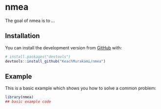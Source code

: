 
<!-- README.md is generated from README.Rmd. Please edit that file -->

# nmea

<!-- badges: start -->

<!-- badges: end -->

The goal of nmea is to …

## Installation

You can install the development version from
[GitHub](https://github.com/) with:

``` r
# install.packages("devtools")
devtools::install_github("KeachMurakami/nmea")
```

## Example

This is a basic example which shows you how to solve a common problem:

``` r
library(nmea)
## basic example code
```
